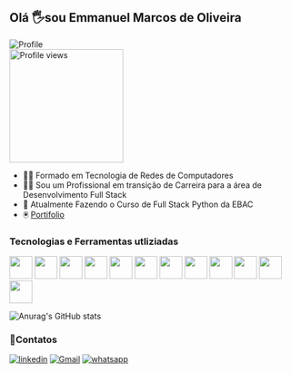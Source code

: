 
<h2 align="left">Olá 🖐️sou Emmanuel Marcos de Oliveira</h2>

![Profile](https://img.shields.io/badge/Profile%20Visitors-172B4D?style=for-the-badge&logo=Opsgenie&logoColor=white)<br>
<img width="200" align="center" style="border-radius: 10_rem" src="https://media.giphy.com/media/qgQUggAC3Pfv687qPC/giphy.gif" alt="Profile views"/><br>





<div style="display: inline_block">
<div aling="left">

- 👨‍🎓  Formado em Tecnologia de Redes de Computadores 
- 👨‍💻  Sou um Profissional em transição de Carreira para a área de Desenvolvimento Full Stack<br>
- 🎒  Atualmente Fazendo o Curso de Full Stack Python da EBAC<br>
- 🖲️  [Portifolio](https://oliveira-portifolio.vercel.app/)

<h3 align="left">Tecnologias e Ferramentas utliziadas</h3>

<img width="40" src="https://cdn.jsdelivr.net/gh/devicons/devicon/icons/html5/html5-original.svg" />
<img width="40" src="https://cdn.jsdelivr.net/gh/devicons/devicon/icons/css3/css3-original.svg"/>
<img width="40" src="https://cdn.jsdelivr.net/gh/devicons/devicon/icons/javascript/javascript-original.svg"/>
<img width="40" src="https://cdn.jsdelivr.net/gh/devicons/devicon/icons/jquery/jquery-original.svg" />
<img width="40" src="https://cdn.jsdelivr.net/gh/devicons/devicon/icons/bootstrap/bootstrap-original.svg"/>
<img width="40" src="https://cdn.jsdelivr.net/gh/devicons/devicon/icons/sass/sass-original.svg"/>
<img width="40" src="https://cdn.jsdelivr.net/gh/devicons/devicon/icons/less/less-plain-wordmark.svg"/>
<img width="40" src="https://cdn.jsdelivr.net/gh/devicons/devicon/icons/nodejs/nodejs-original.svg" />
<img width="40" src="https://cdn.jsdelivr.net/gh/devicons/devicon/icons/npm/npm-original-wordmark.svg" />
<img width="40" src="https://cdn.jsdelivr.net/gh/devicons/devicon/icons/gulp/gulp-plain.svg"/>
<img width="40" src="https://cdn.jsdelivr.net/gh/devicons/devicon/icons/grunt/grunt-original.svg" />
<img width="40" src="https://cdn.jsdelivr.net/gh/devicons/devicon/icons/figma/figma-original.svg" />
</div>


![Anurag's GitHub stats](https://github-readme-stats.vercel.app/api?username=emmanuelmarcosdeoliveira&show_icons=true&theme=radical)

<h3 align="left">📲Contatos</h3>

[![linkedin](https://img.shields.io/badge/LinkedIn-0077B5?style=for-the-badge&logo=linkedin&logoColor=white)](https://www.linkedin.com/in/emmanuel-marcos-oliveira/)
[![Gmail](https://img.shields.io/badge/Gmail-D14836?style=for-the-badge&logo=gmail&logoColor=white)](malito:emmanuelmarcosdeoliveira@gmail.com)
[![whatsapp](https://img.shields.io/badge/WhatsApp-25D366?style=for-the-badge&logo=whatsapp&logoColor=white)](https://wa.me/5511968336094)





 
 
 
